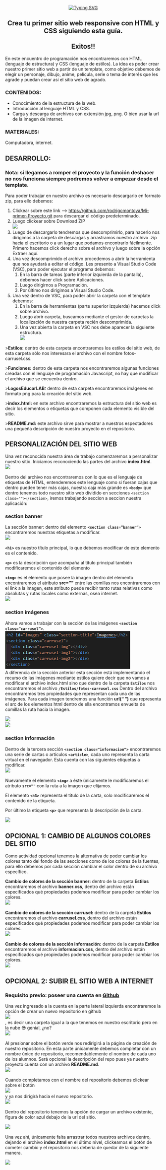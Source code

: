 <p align="center">
  <a href="https://git.io/typing-svg"><img src="https://readme-typing-svg.demolab.com?font=&weight=900&size=23&duration=3000&pause=1000&color=F78304&background=484848&center=true&vCenter=true&width=500&lines=Rodrigo+Montoya;Mi+primer+sitio+web...;Bienvenidx;Espero+crees+la+mejor+p%C3%A1gina!!;Rodrigo+Montoya" alt="Typing SVG" /></a>

</p>  
<h2 align="center">
   Crea tu primer sitio web responsive con HTML y CSS siguiendo esta guía. <br> <br> Exitos!!
</h2>


En este encuentro de programación nos encontraremos con HTML (lenguaje de estructura) y CSS (lenguaje de estilos). La idea es poder crear nuestro primer sitio web a partir de un template, como objetivo debemos de elegir un personaje, dibujo, anime, película, serie o tema de interés que les agrade y puedan crear así el sitio web de agrado. 

### CONTENIDOS:

- Conocimiento de la estructura de la web.
- Introducción al lenguaje HTML y CSS.
- Carga y descarga de archivos con extensión jpg, png. O bien usar la url de la imagen de internet.

### MATERIALES:

Computadora, internet.

## DESARROLLO:

### Nota: si llegamos a romper el proyecto y la función deshacer no nos funciona siempre podremos volver a empezar desde el template.        

Para poder trabajar en nuestro archivo es necesario descargarlo en formato zip, para ello debemos:
1. Clickear sobre este link --> https://github.com/rodrigomontoya/Mi-primer-Proyecto.git para descargar el código predeterminado.
1. Luego clickear sobre Download ZIP       
![](https://github.com/lucaszhh/variable/blob/main/Aspose.Words.7828b270-7e90-4d62-a082-122ed286abea.003.png)      
1. Luego de descargarlo tendremos que descomprimirlo, para hacerlo nos dirigimos a la carpeta de descargas y arrastramos nuestro archivo .zip hacia el escritorio o a un lugar que podamos encontrarlo fácilmente. Primero hacemos click derecho sobre el archivo y luego sobre la opción Extraer aquí.
1. Una vez descomprimido el archivo procedemos a abrir la herramienta que nos ayudará a editar el código. Les presento a Visual Studio Code (VSC), para poder ejecutar el programa debemos:
   1. En la barra de tareas (parte inferior izquierda de la pantalla), debemos hacer click sobre Aplicaciones.
   1. Luego dirigirnos a Programación.
   1. Por último nos dirigimos a Visual Studio Code.
1. Una vez dentro de VSC, para poder abrir la carpeta con el template debemos:
   1. En la barra de herramientas (parte superior izquierda) hacemos click sobre archivo.
   1. Luego abrir carpeta, buscamos mediante el gestor de carpetas la localización de nuestra carpeta recién descomprimida.
   1. Una vez abierta la carpeta en VSC nos debe aparecer la siguiente estructura.     
![](https://github.com/lucaszhh/variable/blob/main/Aspose.Words.7828b270-7e90-4d62-a082-122ed286abea.004.png)    

\>**Estilos:** dentro de esta carpeta encontraremos los estilos del sitio web, de esta carpeta sólo nos interesara el archivo con el nombre fotos-carrusel.css.

\>**Funciones:** dentro de esta carpeta nos encontraremos algunas funciones creadas con el lenguaje de programación Javascript, no hay que modificar el archivo que se encuentra dentro.

\>**LogosEducarLAB:**  dentro de esta carpeta encontraremos imágenes en formato png para la creación del sitio web.

\>**index.html:** en este archivo encontraremos la estructura del sitio web es decir los elementos o etiquetas que componen cada elemento visible del sitio. 

\>**README.md:** este archivo sirve para mostrar a nuestros espectadores una pequeña descripción de nuestro proyecto en el repositorio.

## PERSONALIZACIÓN DEL SITIO WEB 

Una vez reconocida nuestra área de trabajo comenzaremos a personalizar nuestro sitio. Iniciamos reconociendo las partes del archivo **index.html**.      
![](https://github.com/lucaszhh/variable/blob/main/Aspose.Words.7828b270-7e90-4d62-a082-122ed286abea.005.png)    

Dentro del archivo nos encontraremos con lo que es el lenguaje de etiquetas de HTML, entenderemos este lenguaje como si fueran cajas que dentro pueden tener más cajas, nuestra caja más grande es **`<body>`** que dentro tenemos todo nuestro sitio web dividido en secciones `<section class=""></section>`, iremos trabajando seccion a seccion nuestra aplicación: 

### section banner

La sección banner: dentro del elemento **`<section class=”banner”>`** encontraremos nuestras etiquetas a modificar.     
![](https://github.com/lucaszhh/variable/blob/main/Aspose.Words.7828b270-7e90-4d62-a082-122ed286abea.006.png)

**`<h1>`** es nuestro título principal, lo que debemos modificar de este elemento es el contenido. 

**`<p>`** es la descripción que acompaña al título principal también modificaremos el contenido del elemento    

**`<img>`** es el elemento que posee la imagen dentro del elemento encontraremos el atributo **src=””** entre las comillas nos encontraremos con el link a la imagen, este atributo puede recibir tanto rutas relativas como absolutas y rutas locales como externas, osea internet.   
![](Aspose.Words.7828b270-7e90-4d62-a082-122ed286abea.007.png)

### section imágenes

Ahora vamos a trabajar con la sección de las imágenes **`<section class=”carrusel”>`**.   
![](https://github.com/lucaszhh/variable/blob/main/Aspose.Words.7828b270-7e90-4d62-a082-122ed286abea.008.png)    
A diferencia de la sección anterior esta sección está implementando el recurso de las imágenes mediante estilos quiere decir que no vamos a modificar el archivo index.html sino que dentro de la carpeta **`Estilos`** nos encontraremos el archivo **`/Estilos/fotos-carrusel.css`** Dentro del archivo encontraremos tres propiedades que representan cada una de las imágenes. Para cada imagen tendremos una función **url(“ ”)** que representa el src de los elementos html dentro de ella encontramos envuelta de comillas la ruta hacia la imagen.    

![](https://github.com/lucaszhh/variable/blob/main/Aspose.Words.7828b270-7e90-4d62-a082-122ed286abea.010.png)     
![](https://github.com/lucaszhh/variable/blob/main/Aspose.Words.7828b270-7e90-4d62-a082-122ed286abea.011.png)

### section información

Dentro de la tercera sección **`<section class="informacion">`** encontraremos una serie de cartas o artículos **`<article>`**, cada uno representa la carta virtual en el navegador. Esta cuenta con las siguientes etiquetas a modificar.     
![](https://github.com/lucaszhh/variable/blob/main/Aspose.Words.7828b270-7e90-4d62-a082-122ed286abea.009.png)    


Nuevamente el elemento **`<img>`** a éste únicamente le modificaremos el atributo **`src=""`** con la ruta a la imagen que elijamos. 

El elemento **`<h3>`** representa el título de la carta, solo modificaremos el contenido de la etiqueta.

Por último la etiqueta **`<p>`** que representa la descripción de la carta.

![](https://github.com/lucaszhh/variable/blob/main/Aspose.Words.7828b270-7e90-4d62-a082-122ed286abea.012.png)

## OPCIONAL 1: CAMBIO DE ALGUNOS COLORES DEL SITIO

Como actividad opcional tenemos la alternativa de poder cambiar los colores tanto del fondo de las secciones como de los colores de la fuentes, para ello debemos por cada sección cambiar el color dentro de su archivo específico.

**Cambio de colores de la sección banner:** dentro de la carpeta **Estilos** encontraremos el archivo **banner.css**, dentro del archivo están especificados qué propiedades podemos modificar para poder cambiar los colores.        
![](https://github.com/lucaszhh/variable/blob/main/Aspose.Words.7828b270-7e90-4d62-a082-122ed286abea.013.png)

**Cambio de colores de la sección carrusel:** dentro de la carpeta **Estilos** encontraremos el archivo **carrusel.css**, dentro del archivo están especificados qué propiedades podemos modificar para poder cambiar los colores.     
![](https://github.com/lucaszhh/variable/blob/main/Aspose.Words.7828b270-7e90-4d62-a082-122ed286abea.014.png)

**Cambio de colores de la sección información:** dentro de la carpeta **Estilos** encontraremos el archivo **informacion.css**, dentro del archivo están especificados qué propiedades podemos modificar para poder cambiar los colores.     
![](https://github.com/lucaszhh/variable/blob/main/Aspose.Words.7828b270-7e90-4d62-a082-122ed286abea.015.png)







## OPCIONAL 2: SUBIR EL SITIO WEB A INTERNET
### Requisito previo: poseer una cuenta en <a href="https://github.com" target="_blank">Github</a>

Una vez ingresado a la cuenta en la parte lateral izquierda encontraremos la opción de crear un nuevo repositorio en github   
![](https://github.com/lucaszhh/variable/blob/main/Aspose.Words.7828b270-7e90-4d62-a082-122ed286abea.017.png)    
, es decir una carpeta igual a la que tenemos en nuestro escritorio pero en la nube 😎 genial, ¿no?     
![](https://github.com/lucaszhh/variable/blob/main/Aspose.Words.7828b270-7e90-4d62-a082-122ed286abea.018.png)

Al presionar sobre el botón verde nos redirigirá a la página de creación de nuestro repositorio. En esta parte únicamente debemos completar con un nombre único de repositorio, recomendablemente el nombre de cada uno de los alumnos. Será opcional la descripción del repo pues ya nuestro proyecto cuenta con un archivo **README.md**.       
![](https://github.com/lucaszhh/variable/blob/main/Aspose.Words.7828b270-7e90-4d62-a082-122ed286abea.021.png)

Cuando completamos con el nombre del repositorio debemos clickear sobre el botón    
![](https://github.com/lucaszhh/variable/blob/main/Aspose.Words.7828b270-7e90-4d62-a082-122ed286abea.019.png)    
y ya nos dirigirá hacia el nuevo repositorio.   
![](https://github.com/lucaszhh/variable/blob/main/Aspose.Words.7828b270-7e90-4d62-a082-122ed286abea.020.png)

Dentro del repositorio tenemos la opción de cargar un archivo existente, figura de color azul debajo de la url del sitio. 



![](https://github.com/lucaszhh/variable/blob/main/Aspose.Words.7828b270-7e90-4d62-a082-122ed286abea.022.png)

Una vez ahí, únicamente falta arrastrar todos nuestros archivos dentro, dejando el archivo **index.html** en el último nivel, clickeamos el botón de cometer cambio y el repositorio nos debería de quedar de la siguiente manera.

![](https://github.com/lucaszhh/variable/blob/main/Aspose.Words.7828b270-7e90-4d62-a082-122ed286abea.023.png)
